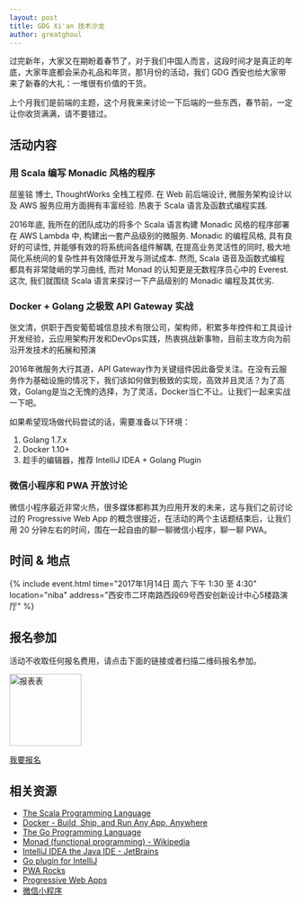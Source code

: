 ```yaml
---
layout: post
title: GDG Xi'an 技术沙龙
author: greatghoul
---
```


过完新年，大家又在期盼着春节了，对于我们中国人而言，这段时间才是真正的年底，大家年底都会采办礼品和年货，那1月份的活动，我们 GDG 西安也给大家带来了新春的大礼：一堆很有价值的干货。

上个月我们是前端的主题，这个月我来来讨论一下后端的一些东西，春节前，一定让你收货满满，请不要错过。

## 活动内容

### 用 Scala 编写 Monadic 风格的程序

<span class="small text-info">屈鉴铭 博士, ThoughtWorks 全栈工程师. 在 Web 前后端设计, 微服务架构设计以及 AWS 服务应用方面拥有丰富经验. 热衷于 Scala 语言及函数式编程实践.</span>

2016年底, 我所在的团队成功的将多个 Scala 语言构建 Monadic 风格的程序部署在 AWS Lambda 中, 构建出一套产品级别的微服务. Monadic 的编程风格, 具有良好的可读性, 并能够有效的将系统间各组件解耦, 在提高业务灵活性的同时, 极大地简化系统间的复杂性并有效降低开发与测试成本. 然而, Scala 语音及函数式编程都具有非常陡峭的学习曲线, 而对 Monad 的认知更是无数程序员心中的 Everest. 这次, 我们就围绕 Scala 语言来探讨一下产品级别的 Monadic 编程及其优劣.

### Docker + Golang 之极致 API Gateway 实战

<span class="small text-info">张文清，供职于西安葡萄城信息技术有限公司，架构师，积累多年控件和工具设计开发经验，云应用架构开发和DevOps实践，热衷挑战新事物，目前主攻方向为前沿开发技术的拓展和预演</span>

2016年微服务大行其道，API Gateway作为关键组件因此备受关注。在没有云服务作为基础设施的情况下，我们该如何做到极致的实现，高效并且灵活？为了高效，Golang是当之无愧的选择，为了灵活，Docker当仁不让。让我们一起来实战一下吧。

如果希望现场做代码尝试的话，需要准备以下环境：

1. Golang 1.7.x
2. Docker 1.10+
3. 趁手的编辑器，推荐 IntelliJ IDEA + Golang Plugin

### 微信小程序和 PWA 开放讨论

微信小程序最近非常火热，很多媒体都称其为应用开发的未来，这与我们之前讨论过的 Progressive Web App 的概念很接近，在活动的两个主话题结束后，让我们用 20 分钟左右的时间，围在一起自由的聊一聊微信小程序，聊一聊 PWA。

## 时间 & 地点

{% include event.html
           time="2017年1月14日 周六 下午 1:30 至 4:30"
           location="niba"
           address="西安市二环南路西段69号西安创新设计中心5楼路演厅" %}

## 报名参加

活动不收取任何报名费用，请点击下面的链接或者扫描二维码报名参加。

<div class="text-center">
  <img src="http://greatghoul.b0.upaiyun.com/1701/o2PehPot1x89.png" alt="报表表" width="128" />

  <p>
    <a href="https://jinshuju.net/f/qmLew3" class="btn btn-success">我要报名</a>  
  </p>
</div>

## 相关资源

- [The Scala Programming Language](https://www.scala-lang.org/)
- [Docker - Build, Ship, and Run Any App, Anywhere](https://www.docker.com/)
- [The Go Programming Language](https://golang.org/)
- [Monad (functional programming) - Wikipedia](http://t.cn/RMZAlbu)
- [IntelliJ IDEA the Java IDE - JetBrains](https://www.jetbrains.com/idea/)
- [Go plugin for IntelliJ](https://github.com/go-lang-plugin-org/go-lang-idea-plugin)
- [PWA Rocks](http://pwa.rocks/)
- [Progressive Web Apps](https://developers.google.com/web/progressive-web-apps/)
- [微信小程序](https://mp.weixin.qq.com/debug/wxadoc/introduction/index.html)
